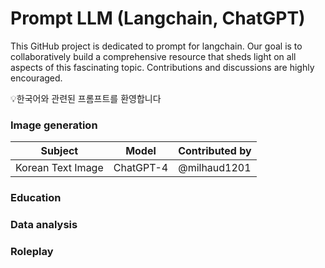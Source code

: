 #  Prompt LLM (Langchain, ChatGPT)
This GitHub project is dedicated to prompt for langchain. Our goal is to collaboratively build a comprehensive resource that sheds light on all aspects of this fascinating topic. Contributions and discussions are highly encouraged.

💡한국어와 관련된 프롬프트를 환영합니다

### Image generation

|Subject|Model|Contributed by|
|----------|----------|----------|
|Korean Text Image|ChatGPT-4|@milhaud1201|

### Education

### Data analysis

### Roleplay
